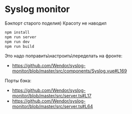 # Syslog monitor

Бэкпорт старого поделия) Красоту не наводил

```bash
npm install
npm run server
npm run dev
npm run build
```

Это надо поправить\настроить\переделать на фронте:
- https://github.com/Wendor/syslog-monitor/blob/master/src/components/Syslog.vue#L169

Порты бэка:
- https://github.com/Wendor/syslog-monitor/blob/master/src/server.ts#L17
- https://github.com/Wendor/syslog-monitor/blob/master/src/server.ts#L64
